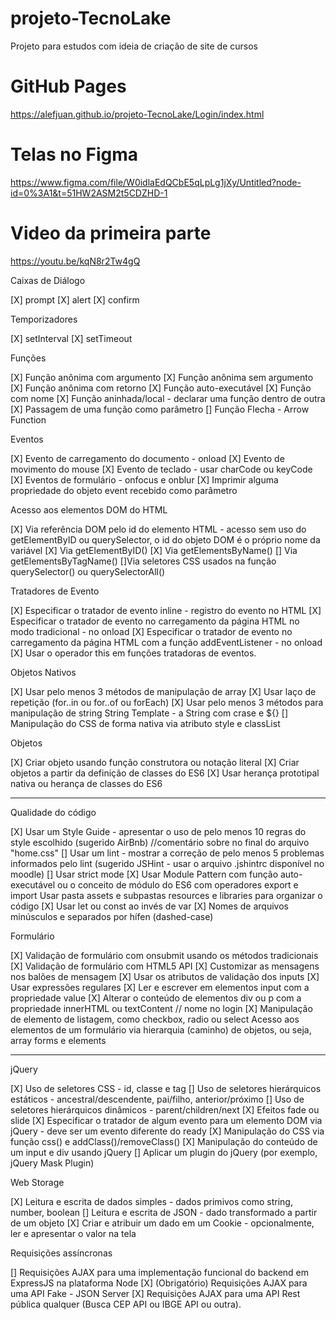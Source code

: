 # projeto-TecnoLake

Projeto para estudos com ideia de criação de site de cursos

# GitHub Pages

https://alefjuan.github.io/projeto-TecnoLake/Login/index.html

# Telas no Figma

https://www.figma.com/file/W0idlaEdQCbE5qLpLg1jXy/Untitled?node-id=0%3A1&t=51HW2ASM2t5CDZHD-1

# Video da primeira parte
https://youtu.be/kqN8r2Tw4gQ

Caixas de Diálogo

[X] prompt
[X] alert
[X] confirm

Temporizadores

[X] setInterval
[X] setTimeout

Funções

[X] Função anônima com argumento
[X] Função anônima sem argumento
[X] Função anônima com retorno
[X] Função auto-executável
[X] Função com nome
[X] Função aninhada/local - declarar uma função dentro de outra
[X] Passagem de uma função como parâmetro
[] Função Flecha - Arrow Function
 
Eventos

[X] Evento de carregamento do documento - onload
[X] Evento de movimento do mouse
[X] Evento de teclado - usar charCode ou keyCode
[X] Eventos de formulário - onfocus e onblur
[X] Imprimir alguma propriedade do objeto event recebido como parâmetro

Acesso aos elementos DOM do HTML

[X] Via referência DOM pelo id do elemento HTML - acesso sem uso do getElementByID ou querySelector, o id do objeto DOM é o próprio nome da variável
[X] Via getElementByID()
[X] Via getElementsByName()
[] Via getElementsByTagName()
[]Via seletores CSS usados na função querySelector() ou querySelectorAll()
 
Tratadores de Evento

[X] Especificar o tratador de evento inline - registro do evento no HTML
[X] Especificar o tratador de evento no carregamento da página HTML no modo tradicional - no onload
[X] Especificar o tratador de evento no carregamento da página HTML com a função addEventListener - no onload
[X] Usar o operador this em funções tratadoras de eventos.

Objetos Nativos

[X] Usar pelo menos 3 métodos de manipulação de array
[X] Usar laço de repetição (for..in ou for..of ou forEach)
[X] Usar pelo menos 3 métodos para manipulação de string
String Template - a String com crase e ${}
[] Manipulação do CSS de forma nativa via atributo style e classList

Objetos

[X] Criar objeto usando função construtora ou notação literal
[X] Criar objetos a partir da definição de classes do ES6
[X] Usar herança prototipal nativa ou herança de classes do ES6

-------------------------------------------------------------------------------------------------------------------------------
Qualidade do código

[X] Usar um Style Guide - apresentar o uso de pelo menos 10 regras do style escolhido (sugerido AirBnb) //comentário sobre no final do arquivo "home.css"
[] Usar um lint - mostrar a correção de pelo menos 5 problemas informados pelo lint (sugerido JSHint - usar o arquivo .jshintrc disponível no moodle)
[] Usar strict mode
[X] Usar Module Pattern com função auto-executável ou o conceito de módulo do ES6 com operadores export e import
 Usar pasta assets e subpastas resources e libraries para organizar o código
[X] Usar let ou const ao invés de var
[X] Nomes de arquivos minúsculos e separados por hífen (dashed-case)

Formulário

[X] Validação de formulário com onsubmit usando os métodos tradicionais
[X] Validação de formulário com HTML5 API
[X] Customizar as mensagens nos balões de mensagem
[X] Usar os atributos de validação dos inputs
[X] Usar expressões regulares
[X] Ler e escrever em elementos input com a propriedade value
[X] Alterar o conteúdo de elementos div ou p com a propriedade innerHTML ou textContent // nome no login
[X] Manipulação de elemento de listagem, como checkbox, radio ou select
 Acesso aos elementos de um formulário via hierarquia (caminho) de objetos, ou seja, array forms e elements
 
 ----------------------------------------------------------------------------------------------------------------------------
jQuery

 [X] Uso de seletores CSS - id, classe e tag
 [] Uso de seletores hierárquicos estáticos - ancestral/descendente, pai/filho, anterior/próximo
 [] Uso de seletores hierárquicos dinâmicos - parent/children/next
 [X] Efeitos fade ou slide
 [X] Especificar o tratador de algum evento para um elemento DOM via jQuery - deve ser um evento diferente do ready
 [X] Manipulação do CSS via função css() e addClass()/removeClass()
 [X] Manipulação do conteúdo de um input e div usando jQuery
 [] Aplicar um plugin do jQuery (por exemplo, jQuery Mask Plugin)
 
Web Storage

 [X] Leitura e escrita de dados simples - dados primivos como string, number, boolean
 [] Leitura e escrita de JSON - dado transformado a partir de um objeto
 [X] Criar e atribuir um dado em um Cookie - opcionalmente, ler e apresentar o valor na tela
 
Requisições assíncronas

 [] Requisições AJAX para uma implementação funcional do backend em ExpressJS na plataforma Node
 [X] (Obrigatório) Requisições AJAX para uma API Fake - JSON Server
 [X] Requisições AJAX para uma API Rest pública qualquer (Busca CEP API ou IBGE API ou outra).





